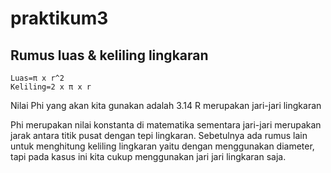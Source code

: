 # praktikum3

## Rumus luas & keliling lingkaran

	Luas=π x r^2
	Keliling=2 x π x r

Nilai Phi yang akan kita gunakan adalah 3.14
R merupakan jari-jari lingkaran

Phi merupakan nilai konstanta di matematika sementara jari-jari merupakan jarak antara titik pusat dengan tepi lingkaran. Sebetulnya ada rumus lain untuk menghitung keliling lingkaran yaitu dengan menggunakan diameter, tapi pada kasus ini kita cukup menggunakan jari jari lingkaran saja.
